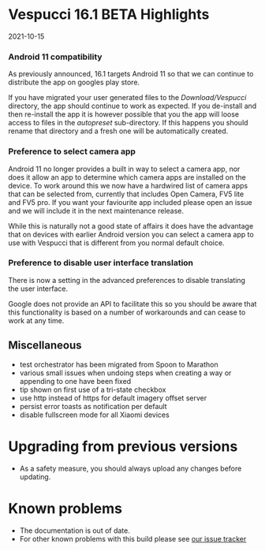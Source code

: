 # Vespucci 16.1 BETA Highlights

2021-10-15

### Android 11 compatibility

As previously announced, 16.1 targets Android 11 so that we can continue to distribute the app on googles play store. 

If you have migrated your user generated files to the _Download/Vespucci_ directory, the app should continue to work as expected. If you de-install and then re-install the app it is however possible that you the app will loose access to files in the _autopreset_ sub-directory. If this happens you should rename that directory and a fresh one will be automatically created. 

### Preference to select camera app

Android 11 no longer provides a built in way to select a camera app, nor does it allow an app to determine which camera apps are installed on the device. To work around this we now have a hardwired list of camera apps that can be selected from, currently that includes Open Camera, FV5 lite and FV5 pro. If you want your faviourite app included please open an issue and we will include it in the next maintenance release.

While this is naturally not a good state of affairs it does have the advantage that on devices with earlier Android version you can select a camera app to use with Vespucci that is different from you normal default choice. 

### Preference to disable user interface translation

There is now a setting in the advanced preferences to disable translating the user interface.

Google does not provide an API to facilitate this so you should be aware that this functionality is based on a number of workarounds and can cease to work at any time. 

## Miscellaneous

- test orchestrator has been migrated from Spoon to Marathon
- various small issues when undoing steps when creating a way or appending to one have been fixed
- tip shown on first use of a tri-state checkbox
- use http instead of https for default imagery offset server
- persist error toasts as notification per default
- disable fullscreen mode for all Xiaomi devices

# Upgrading from previous versions

* As a safety measure, you should always upload any changes before updating.

# Known problems

* The documentation is out of date.
* For other known problems with this build please see [our issue tracker](https://github.com/MarcusWolschon/osmeditor4android/issues)
